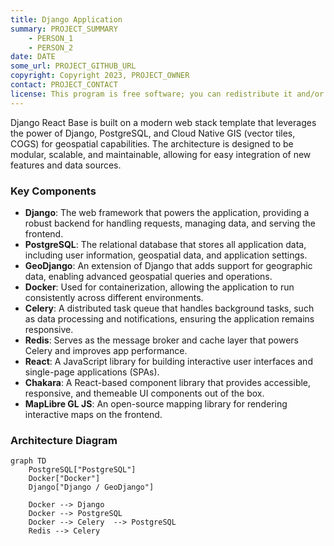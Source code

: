 ```yaml
---
title: Django Application
summary: PROJECT_SUMMARY
    - PERSON_1
    - PERSON_2
date: DATE
some_url: PROJECT_GITHUB_URL
copyright: Copyright 2023, PROJECT_OWNER
contact: PROJECT_CONTACT
license: This program is free software; you can redistribute it and/or modify it under the terms of the GNU Affero General Public License as published by the Free Software Foundation; either version 3 of the License, or (at your option) any later version.
---
```


Django React Base is built on a modern web stack template that leverages the power of Django, PostgreSQL, and Cloud Native GIS (vector tiles, COGS) for geospatial capabilities. The architecture is designed to be modular, scalable, and maintainable, allowing for easy integration of new features and data sources.

### Key Components

- **Django**: The web framework that powers the application, providing a robust backend for handling requests, managing data, and serving the frontend.
- **PostgreSQL**: The relational database that stores all application data, including user information, geospatial data, and application settings.
- **GeoDjango**: An extension of Django that adds support for geographic data, enabling advanced geospatial queries and operations.
- **Docker**: Used for containerization, allowing the application to run consistently across different environments.
- **Celery**: A distributed task queue that handles background tasks, such as data processing and notifications, ensuring the application remains responsive.
- **Redis**: Serves as the message broker and cache layer that powers Celery and improves app performance.
- **React**: A JavaScript library for building interactive user interfaces and single-page applications (SPAs).
- **Chakara**: A React-based component library that provides accessible, responsive, and themeable UI components out of the box.
- **MapLibre GL JS**: An open-source mapping library for rendering interactive maps on the frontend.

### Architecture Diagram

```mermaid
graph TD
    PostgreSQL["PostgreSQL"]
    Docker["Docker"]
    Django["Django / GeoDjango"]

    Docker --> Django
    Docker --> PostgreSQL
    Docker --> Celery  --> PostgreSQL
    Redis --> Celery
```
